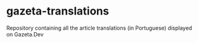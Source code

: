 # gazeta-translations
Repository containing all the article translations (in Portuguese) displayed on Gazeta.Dev
